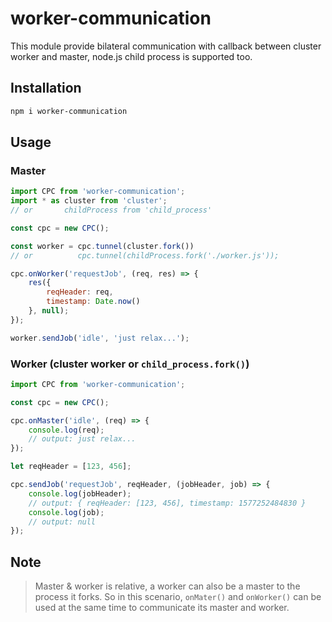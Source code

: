 # worker-communication
 This module provide bilateral communication with callback between cluster worker and master, node.js child process is supported too.


## Installation
```sh
npm i worker-communication
```

## Usage

### Master
```js
import CPC from 'worker-communication';
import * as cluster from 'cluster';
// or       childProcess from 'child_process'

const cpc = new CPC();

const worker = cpc.tunnel(cluster.fork())
// or          cpc.tunnel(childProcess.fork('./worker.js'));

cpc.onWorker('requestJob', (req, res) => {
    res({
        reqHeader: req,
        timestamp: Date.now()
    }, null);
});

worker.sendJob('idle', 'just relax...');
```

### Worker (cluster worker or ```child_process.fork()```)
```js
import CPC from 'worker-communication';

const cpc = new CPC(); 

cpc.onMaster('idle', (req) => {
    console.log(req);
    // output: just relax...
});

let reqHeader = [123, 456];

cpc.sendJob('requestJob', reqHeader, (jobHeader, job) => {
    console.log(jobHeader);
    // output: { reqHeader: [123, 456], timestamp: 1577252484830 }
    console.log(job);
    // output: null
});
```

## Note

> Master & worker is relative, a worker can also be a master to the process it forks.
> So in this scenario, ```onMater()``` and ```onWorker()``` can be used at the same time to communicate its master and worker.